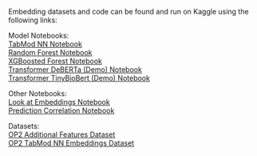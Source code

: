 Embedding datasets and code can be found and run on Kaggle using the following links:

Model Notebooks:  
[TabMod NN Notebook](https://www.kaggle.com/code/frenio/30-op2scp-tabular-model-nn-with-pca10-denoising)  
[Random Forest Notebook](https://www.kaggle.com/code/frenio/30-op2scp-random-forest-with-tabmod-embeds)  
[XGBoosted Forest Notebook](https://www.kaggle.com/code/frenio/30-op2scp-xgboosted-forest-with-tabmod-embeds)  
[Transformer DeBERTa (Demo) Notebook](https://www.kaggle.com/code/frenio/30-op2scp-transformer-deberta-v3-small-demo)  
[Transformer TinyBioBert (Demo) Notebook](https://www.kaggle.com/code/frenio/30-op2scp-transformer-tinybiobert-demo)  

Other Notebooks:  
[Look at Embeddings Notebook](https://www.kaggle.com/code/frenio/30-op2scp-look-at-tabmod-nn-embeddings)  
[Prediction Correlation Notebook](https://www.kaggle.com/code/frenio/30-op2scp-correlation-of-predictions)  

Datasets:  
[OP2 Additional Features Dataset](https://www.kaggle.com/datasets/frenio/op2-scp-additional-cell-gene-and-mol-features)  
[OP2 TabMod NN Embeddings Dataset](https://www.kaggle.com/datasets/frenio/op2-single-cell-perturbations-tabmodnn-embeddings)  
